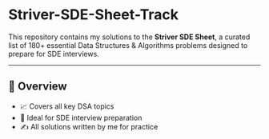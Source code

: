 # Striver-SDE-Sheet-Track
This repository contains my solutions to the **Striver SDE Sheet**, a curated list of 180+ essential Data Structures & Algorithms problems designed to prepare for SDE interviews.

---

## 📌 Overview

- 📈 Covers all key DSA topics
- 💼 Ideal for SDE interview preparation
- ✍️ All solutions written by me for practice

